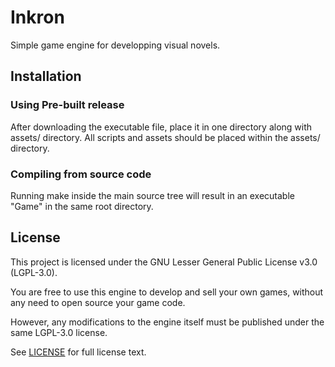 # Inkron
Simple game engine for developping visual novels.

## Installation

### Using Pre-built release

After downloading the executable file, place it in one directory along with assets/ directory. All scripts and assets should be placed within the assets/ directory.

### Compiling from source code

Running make inside the main source tree will result in an executable "Game" in the same root directory.

## License

This project is licensed under the GNU Lesser General Public License v3.0 (LGPL-3.0).

You are free to use this engine to develop and sell your own games, without any need to open source your game code.

However, any modifications to the engine itself must be published under the same LGPL-3.0 license.

See [LICENSE](LICENSE) for full license text.


